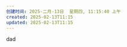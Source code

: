```yaml
---
创建时间: 2025-二月-13日  星期四, 11:15:40 上午
created: 2025-02-13T11:15
updated: 2025-02-13T11:15
---
```

dad 
